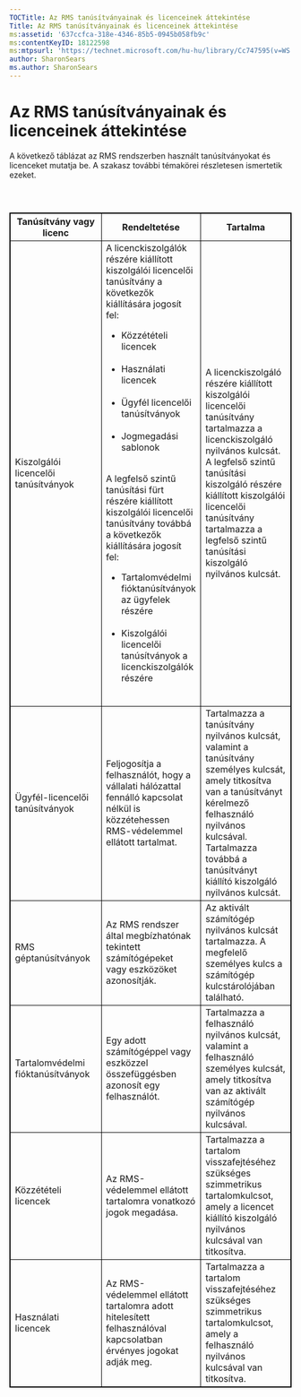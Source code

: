 ```yaml
---
TOCTitle: Az RMS tanúsítványainak és licenceinek áttekintése
Title: Az RMS tanúsítványainak és licenceinek áttekintése
ms:assetid: '637ccfca-318e-4346-85b5-0945b058fb9c'
ms:contentKeyID: 18122598
ms:mtpsurl: 'https://technet.microsoft.com/hu-hu/library/Cc747595(v=WS.10)'
author: SharonSears
ms.author: SharonSears
---
```


Az RMS tanúsítványainak és licenceinek áttekintése
==================================================

A következő táblázat az RMS rendszerben használt tanúsítványokat és licenceket mutatja be. A szakasz további témakörei részletesen ismertetik ezeket.

###  

 
<table style="border:1px solid black;">
<colgroup>
<col width="33%" />
<col width="33%" />
<col width="33%" />
</colgroup>
<thead>
<tr class="header">
<th style="border:1px solid black;" >Tanúsítvány vagy licenc</th>
<th style="border:1px solid black;" >Rendeltetése</th>
<th style="border:1px solid black;" >Tartalma</th>
</tr>
</thead>
<tbody>
<tr class="odd">
<td style="border:1px solid black;">Kiszolgálói licencelői tanúsítványok</td>
<td style="border:1px solid black;">A licenckiszolgálók részére kiállított kiszolgálói licencelői tanúsítvány a következők kiállítására jogosít fel:
<ul>
<li>Közzétételi licencek<br />
<br />
</li>
<li>Használati licencek<br />
<br />
</li>
<li>Ügyfél licencelői tanúsítványok<br />
<br />
</li>
<li>Jogmegadási sablonok<br />
<br />
</li>
</ul>
A legfelső szintű tanúsítási fürt részére kiállított kiszolgálói licencelői tanúsítvány továbbá a következők kiállítására jogosít fel:
<ul>
<li>Tartalomvédelmi fióktanúsítványok az ügyfelek részére<br />
<br />
</li>
<li>Kiszolgálói licencelői tanúsítványok a licenckiszolgálók részére<br />
<br />
</li>
</ul></td>
<td style="border:1px solid black;">A licenckiszolgáló részére kiállított kiszolgálói licencelői tanúsítvány tartalmazza a licenckiszolgáló nyilvános kulcsát.
A legfelső szintű tanúsítási kiszolgáló részére kiállított kiszolgálói licencelői tanúsítvány tartalmazza a legfelső szintű tanúsítási kiszolgáló nyilvános kulcsát.</td>
</tr>
<tr class="even">
<td style="border:1px solid black;">Ügyfél-licencelői tanúsítványok</td>
<td style="border:1px solid black;">Feljogosítja a felhasználót, hogy a vállalati hálózattal fennálló kapcsolat nélkül is közzétehessen RMS-védelemmel ellátott tartalmat.</td>
<td style="border:1px solid black;">Tartalmazza a tanúsítvány nyilvános kulcsát, valamint a tanúsítvány személyes kulcsát, amely titkosítva van a tanúsítványt kérelmező felhasználó nyilvános kulcsával. Tartalmazza továbbá a tanúsítványt kiállító kiszolgáló nyilvános kulcsát.</td>
</tr>
<tr class="odd">
<td style="border:1px solid black;">RMS géptanúsítványok</td>
<td style="border:1px solid black;">Az RMS rendszer által megbízhatónak tekintett számítógépeket vagy eszközöket azonosítják.</td>
<td style="border:1px solid black;">Az aktivált számítógép nyilvános kulcsát tartalmazza. A megfelelő személyes kulcs a számítógép kulcstárolójában található.</td>
</tr>
<tr class="even">
<td style="border:1px solid black;">Tartalomvédelmi fióktanúsítványok</td>
<td style="border:1px solid black;">Egy adott számítógéppel vagy eszközzel összefüggésben azonosít egy felhasználót.</td>
<td style="border:1px solid black;">Tartalmazza a felhasználó nyilvános kulcsát, valamint a felhasználó személyes kulcsát, amely titkosítva van az aktivált számítógép nyilvános kulcsával.</td>
</tr>
<tr class="odd">
<td style="border:1px solid black;">Közzétételi licencek</td>
<td style="border:1px solid black;">Az RMS-védelemmel ellátott tartalomra vonatkozó jogok megadása.</td>
<td style="border:1px solid black;">Tartalmazza a tartalom visszafejtéséhez szükséges szimmetrikus tartalomkulcsot, amely a licencet kiállító kiszolgáló nyilvános kulcsával van titkosítva.</td>
</tr>
<tr class="even">
<td style="border:1px solid black;">Használati licencek</td>
<td style="border:1px solid black;">Az RMS-védelemmel ellátott tartalomra adott hitelesített felhasználóval kapcsolatban érvényes jogokat adják meg.</td>
<td style="border:1px solid black;">Tartalmazza a tartalom visszafejtéséhez szükséges szimmetrikus tartalomkulcsot, amely a felhasználó nyilvános kulcsával van titkosítva.</td>
</tr>
</tbody>
</table>
